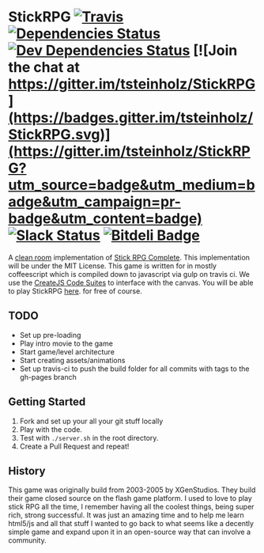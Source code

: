 # StickRPG [![Travis](https://travis-ci.org/tsteinholz/StickRPG.svg?branch=master?style=flat-square)](https://travis-ci.org/tsteinholz/StickRPG) [![Dependencies Status](https://david-dm.org/tsteinholz/stickrpg.svg)](https://david-dm.org/tsteinholz/stickrpg) [![Dev Dependencies Status](https://david-dm.org/tsteinholz/stickrpg/dev-status.svg)](https://david-dm.org/tsteinholz/stickrpg#info=devDependencies&view=table) [![Join the chat at https://gitter.im/tsteinholz/StickRPG](https://badges.gitter.im/tsteinholz/StickRPG.svg)](https://gitter.im/tsteinholz/StickRPG?utm_source=badge&utm_medium=badge&utm_campaign=pr-badge&utm_content=badge) [![Slack Status](https://stick-rpg.herokuapp.com/badge.svg)](https://stickrpg.slack.com) [![Bitdeli Badge](https://d2weczhvl823v0.cloudfront.net/tsteinholz/stickrpg/trend.png)](https://bitdeli.com/free "Bitdeli Badge")

A [clean room](https://en.wikipedia.org/wiki/Clean_room_design) implementation of
[Stick RPG Complete](http://www.xgenstudios.com/game.php?keyword=stickrpg). This
implementation will be under the MIT License. This game is written for in mostly
coffeescript which is compiled down to javascript via gulp on travis ci. We use
the [CreateJS Code Suites](http://createjs.com) to interface with the canvas.
You will be able to play StickRPG [here](http://tsteinholz.github.io/StickRPG/).
for free of course.

## TODO
* Set up pre-loading
* Play intro movie to the game
* Start game/level architecture
* Start creating assets/animations
* Set up travis-ci to push the build folder for all commits with tags to the gh-pages branch

## Getting Started
1. Fork and set up your all your git stuff locally
2. Play with the code.
3. Test with `./server.sh` in the root directory.
4. Create a Pull Request and repeat!

## History
This game was originally build from 2003-2005 by XGenStudios. They build their
game closed source on the flash game platform. I used to love to play stick RPG
all the time, I remember having all the coolest things, being super rich, strong
successful. It was just an amazing time and to help me learn html5/js and all that
stuff I wanted to go back to what seems like a decently simple game and expand
upon it in an open-source way that can involve a community.
